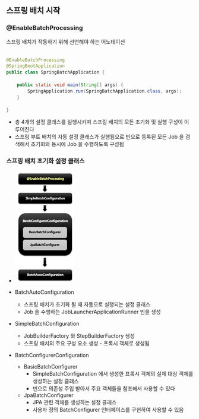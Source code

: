 ## 스프링 배치 시작

### @EnableBatchProcessing

스프링 배치가 작동하기 위해 선언해야 하는 어노테이션

```java

@EnableBatchProcessing
@SpringBootApplication
public class SpringBatchApplication {

    public static void main(String[] args) {
        SpringApplication.run(SpringBatchApplication.class, args);
    }

}
```

- 총 4개의 설정 클래스를 실행시키며 스프링 배치의 모든 초기화 및 실행 구성이 이루어진다
- 스프링 부트 배치의 자동 설정 클래스가 실행됨으로 빈으로 등록된 모든 Job 을 검색해서 초기화와 동시에 Job 을 수행하도록 구성됨

### 스프링 배치 초기화 설정 클래스

- <img src="../../images/batch_init.png" alt="batch_init">
- BatchAutoConfiguration
    - 스프링 배치가 초기화 될 때 자동으로 실행되는 설정 클래스
    - Job 을 수행하는 JobLauncherApplicationRunner 빈을 생성

- SimpleBatchConfiguration
    - JobBuilderFactory 와 StepBuilderFactory 생성
    - 스프링 배치의 주요 구성 요소 생성 - 프록시 객체로 생성됨

- BatchConfigurerConfiguration
    - BasicBatchConfigurer
        - SimpleBatchConfiguration 에서 생성한 프록시 객체의 실제 대상 객체를 생성하는 설정 클래스
        - 빈으로 의존성 주입 받아서 주요 객체들을 참조해서 사용할 수 있다
    - JpaBatchConfigurer
        - JPA 관련 객체를 생성하는 설정 클래스
        - 사용자 정의 BatchConfigurer 인터페이스를 구현하여 사용할 수 있음


